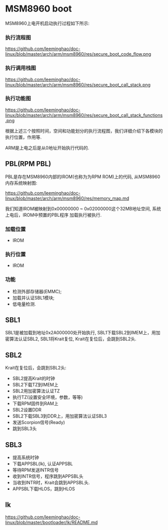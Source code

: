 MSM8960 boot
========================================

MSM8960上电开机启动执行过程如下所示:

### 执行流程图

https://github.com/leeminghao/doc-linux/blob/master/arch/arm/msm8960/res/secure_boot_code_flow.png

### 执行调用栈图

https://github.com/leeminghao/doc-linux/blob/master/arch/arm/msm8960/res/secure_boot_call_stack.png

### 执行功能图

https://github.com/leeminghao/doc-linux/blob/master/arch/arm/msm8960/res/secure_boot_call_stack_functions.png

根据上述三个按照时间，空间和功能划分的执行流程图，我们详细介绍下各模块的执行位置，作用等.

ARM是上电之后是从0地址开始执行代码的.

PBL(RPM PBL)
----------------------------------------

PBL是存在MSM8960内部的IROM(也称为为RPM ROM)上的代码, 从MSM8960内存系统映射图:

https://github.com/leeminghao/doc-linux/blob/master/arch/arm/msm8960/res/memory_map.md

我们知道IROM被映射到0x00000000 ~ 0x02000000这个32MB地址空间, 系统上电后，IROM中预置的PBL程序
加载执行被执行.

### 加载位置

* IROM

### 执行位置

* IROM

### 功能

* 检测外部存储器(EMMC);
* 加载并认证SBL1模块;
* 低电量检测.

SBL1
----------------------------------------

SBL1是被加载到地址0x2A000000处开始执行, SBL1下载SBL2到IMEM上，用加密算法认证SBL2,
SBL1将Krait复位, Krait在复位后，会跳到SBL2头.

SBL2
----------------------------------------

Krait在复位后，会跳到SBL2头:

* SBL2提高Krait的时钟
* SBL2下载TZ到IMEM上
* SBL2用加密算法认证TZ
* 执行TZ(设置安全环境，参数，等等)
* 下载RPM固件到RAM上
* SBL2设置DDR
* SBL2下载SBL3到DDR上，用加密算法认证SBL3
* 发送Scorpion信号(Ready)
* 跳到SBL3头

SBL3
----------------------------------------

* 提高系统时钟
* 下载APPSBL(lk), 认证APPSBL
* 等待RPM发送INTR信号
* 收到INTR信号，程序跳到APPSBL头
* 当收到INTR时，Krait会跳到APPSBL头.
* APPSBL下载HLOS，跳到HLOS

lk
----------------------------------------

https://github.com/leeminghao/doc-linux/blob/master/bootloader/lk/README.md
